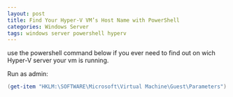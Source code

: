 ```yaml
---
layout: post
title: Find Your Hyper-V VM’s Host Name with PowerShell
categories: Windows Server
tags: windows server powershell hyperv
---
```


use the powershell command below if you ever need to find out on wich Hyper-V server your vm is running.

Run as admin:

```powershell
(get-item "HKLM:\SOFTWARE\Microsoft\Virtual Machine\Guest\Parameters").GetValue("HostName")
```


